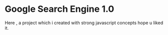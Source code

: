 # Google Search Engine 1.0
 Here , a  project which i created  with strong javascript concepts hope u liked it.
